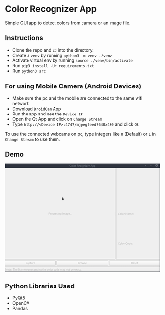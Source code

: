 # Color Recognizer App
Simple GUI app to detect colors from camera or an image file.

## Instructions
- Clone the repo and `cd` into the directory.
- Create a `venv` by running `python3 -m venv ./venv`
- Activate virtual env by running `source ./venv/bin/activate`
- Run `pip3 install -Ur requirements.txt`
- Run `python3 src`

## For using Mobile Camera (Android Devices)
- Make sure the pc and the mobile are connected to the same wifi network
- Download `DroidCam` App
- Run the app and see the `Device IP`
- Open the Qt App and click on `Change Stream` 
- Type `http://<Device IP>:4747/mjpegfeed?640x480` and click `Ok`

To use the connected webcams on pc, type integers like `0` (Default) or `1` in `Change Stream` to use them. 

## Demo 
![Working Demo APNG](res/demo.apng)


## Python Libraries Used
- PyQt5
- OpenCV
- Pandas
